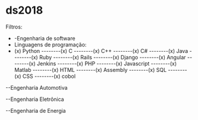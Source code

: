 # ds2018

Filtros:
- -Engenharia de software
- Linguagens de programação:
 - (x) Python
--------(x) C
--------(x) C++
--------(x) C#
--------(x) Java
--------(x) Ruby
--------(x) Rails
--------(x) Django
--------(x) Angular
--------(x) Jenkins
--------(x) PHP
--------(x) Javascript
--------(x) Matlab
--------(x) HTML
--------(x) Assembly
--------(x) SQL
--------(x) CSS
--------(x) cobol



--Engenharia Automotiva

--Engenharia Eletrônica

--Engenharia de Energia
